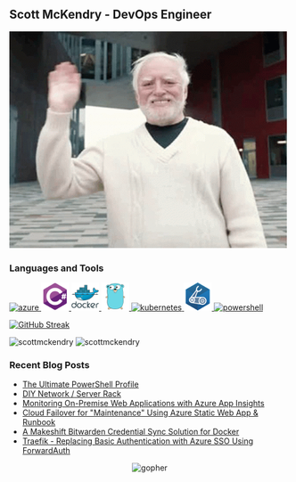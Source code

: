 ## Scott McKendry - DevOps Engineer

![img](wave.gif)

### Languages and Tools
<p> 
    <a href="https://azure.microsoft.com/en-in/" target="_blank" rel="noreferrer"> 
        <img src="https://avatars.githubusercontent.com/u/6844498?s=200&v=4" alt="azure" width="50" height="50"/> 
    </a> 
    <a href="https://www.w3schools.com/cs/" target="_blank" rel="noreferrer"> 
        <img src="https://raw.githubusercontent.com/devicons/devicon/master/icons/csharp/csharp-original.svg" alt="csharp" width="50" height="50"/> 
    </a> 
    <a href="https://www.docker.com/" target="_blank" rel="noreferrer"> 
        <img src="https://raw.githubusercontent.com/devicons/devicon/master/icons/docker/docker-original-wordmark.svg" alt="docker" width="50" height="50"/> 
    </a> 
    <a href="https://golang.org" target="_blank" rel="noreferrer">
        <img src="https://raw.githubusercontent.com/devicons/devicon/master/icons/go/go-original.svg" alt="go" width="50" height="50"/> 
    </a> 
    <a href="https://kubernetes.io" target="_blank" rel="noreferrer"> 
        <img src="https://www.vectorlogo.zone/logos/kubernetes/kubernetes-icon.svg" alt="kubernetes" width="50" height="50"/> 
    </a> 
    <a href="https://aka.ms/bicep" target="_blank" rel="noreferrer"> 
        <img src="https://raw.githubusercontent.com/Azure/bicep/main/src/icons/bicep-logo-256.png" alt="bicep" width="50" height="50"/> 
    </a>
    <a href="https://github.com/PowerShell/PowerShell" target="_blank" rel="noreferrer">
        <img src="https://avatars.githubusercontent.com/u/11524380" alt="powershell" width="50" height="50"/> 
    </a> 
</p>

[![GitHub Streak](https://github-readme-streak-stats.herokuapp.com?user=scottmckendry&theme=transparent&hide_border=true)](https://git.io/streak-stats)

<p> <img src="https://komarev.com/ghpvc/?username=scottmckendry&label=Profile%20views&color=0e75b6&style=flat" alt="scottmckendry" /> <img src="https://github.com/scottmckendry/scottmckendry/actions/workflows/blogs.yml/badge.svg" alt="scottmckendry" /> </p>

<h3>Recent Blog Posts</h2>

<!-- BLOG-POST-LIST:START -->
- [The Ultimate PowerShell Profile](https://scottmckendry.tech/the-ultimate-powershell-profile/)
- [DIY Network / Server Rack](https://scottmckendry.tech/diy-network-rack/)
- [Monitoring On-Premise Web Applications with Azure App Insights](https://scottmckendry.tech/web-monitoring/)
- [Cloud Failover for &quot;Maintenance&quot; Using Azure Static Web App &amp; Runbook](https://scottmckendry.tech/maintenance-web-app-azure/)
- [A Makeshift Bitwarden Credential Sync Solution for Docker](https://scottmckendry.tech/docker-secret-management/)
- [Traefik - Replacing Basic Authentication with Azure SSO Using ForwardAuth](https://scottmckendry.tech/traefik-replacing-basic-authentication-with-sso/)
<!-- BLOG-POST-LIST:END -->

<p align=center><img src="https://media.tenor.com/hD56X-Q5AzMAAAAi/gopher-shaking.gif" alt="gopher"/></p>
